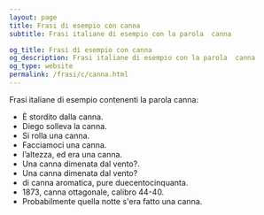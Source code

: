 ```yaml
---
layout: page
title: Frasi di esempio con canna 
subtitle: Frasi italiane di esempio con la parola  canna

og_title: Frasi di esempio con canna 
og_description: Frasi italiane di esempio con la parola  canna
og_type: website
permalink: /frasi/c/canna.html
---
```


Frasi italiane di esempio contenenti la parola canna:


- È stordito dalla canna.
- Diego solleva la canna.
- Si rolla una canna.
- Facciamoci una canna.
- l’altezza, ed era una canna.
- Una canna dimenata dal vento?.
- Una canna dimenata dal vento?
- di canna aromatica, pure duecentocinquanta.
- 1873, canna ottagonale, calibro 44-40.
- Probabilmente quella notte s'era fatto una canna.
